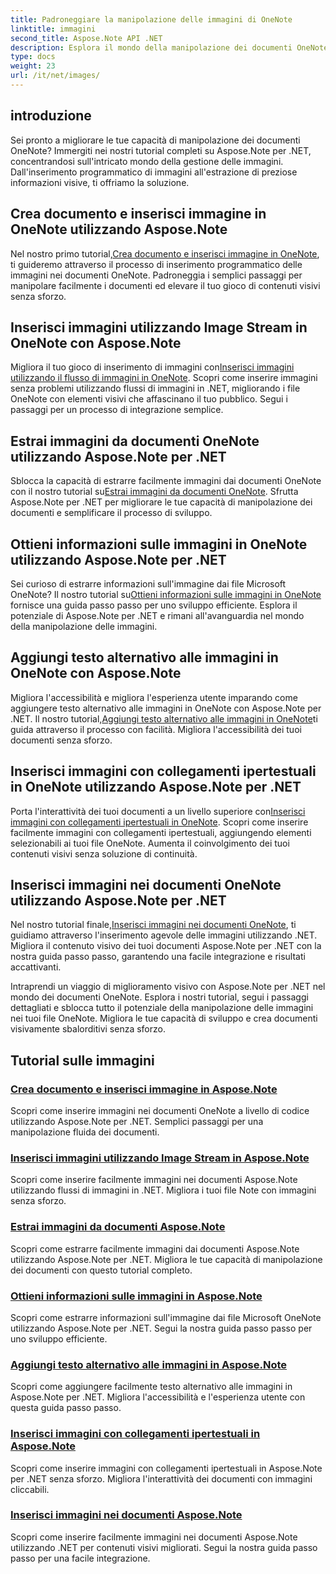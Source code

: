 ```yaml
---
title: Padroneggiare la manipolazione delle immagini di OneNote
linktitle: immagini
second_title: Aspose.Note API .NET
description: Esplora il mondo della manipolazione dei documenti OneNote con i tutorial Aspose.Note per .NET sulla gestione perfetta delle immagini. Migliora i tuoi contenuti visivi senza sforzo.
type: docs
weight: 23
url: /it/net/images/
---
```

## introduzione

Sei pronto a migliorare le tue capacità di manipolazione dei documenti OneNote? Immergiti nei nostri tutorial completi su Aspose.Note per .NET, concentrandosi sull'intricato mondo della gestione delle immagini. Dall'inserimento programmatico di immagini all'estrazione di preziose informazioni visive, ti offriamo la soluzione.

## Crea documento e inserisci immagine in OneNote utilizzando Aspose.Note
 Nel nostro primo tutorial,[Crea documento e inserisci immagine in OneNote](./build-doc-insert-image/), ti guideremo attraverso il processo di inserimento programmatico delle immagini nei documenti OneNote. Padroneggia i semplici passaggi per manipolare facilmente i documenti ed elevare il tuo gioco di contenuti visivi senza sforzo.

## Inserisci immagini utilizzando Image Stream in OneNote con Aspose.Note
 Migliora il tuo gioco di inserimento di immagini con[Inserisci immagini utilizzando il flusso di immagini in OneNote](./insert-image-using-image-stream/). Scopri come inserire immagini senza problemi utilizzando flussi di immagini in .NET, migliorando i file OneNote con elementi visivi che affascinano il tuo pubblico. Segui i passaggi per un processo di integrazione semplice.

## Estrai immagini da documenti OneNote utilizzando Aspose.Note per .NET
 Sblocca la capacità di estrarre facilmente immagini dai documenti OneNote con il nostro tutorial su[Estrai immagini da documenti OneNote](./extract-images/). Sfrutta Aspose.Note per .NET per migliorare le tue capacità di manipolazione dei documenti e semplificare il processo di sviluppo.

## Ottieni informazioni sulle immagini in OneNote utilizzando Aspose.Note per .NET
 Sei curioso di estrarre informazioni sull'immagine dai file Microsoft OneNote? Il nostro tutorial su[Ottieni informazioni sulle immagini in OneNote](./get-info-of-images/) fornisce una guida passo passo per uno sviluppo efficiente. Esplora il potenziale di Aspose.Note per .NET e rimani all'avanguardia nel mondo della manipolazione delle immagini.

## Aggiungi testo alternativo alle immagini in OneNote con Aspose.Note
 Migliora l'accessibilità e migliora l'esperienza utente imparando come aggiungere testo alternativo alle immagini in OneNote con Aspose.Note per .NET. Il nostro tutorial,[Aggiungi testo alternativo alle immagini in OneNote](./image-alternative-text/)ti guida attraverso il processo con facilità. Migliora l'accessibilità dei tuoi documenti senza sforzo.

## Inserisci immagini con collegamenti ipertestuali in OneNote utilizzando Aspose.Note per .NET
 Porta l'interattività dei tuoi documenti a un livello superiore con[Inserisci immagini con collegamenti ipertestuali in OneNote](./insert-image-hyperlink/). Scopri come inserire facilmente immagini con collegamenti ipertestuali, aggiungendo elementi selezionabili ai tuoi file OneNote. Aumenta il coinvolgimento dei tuoi contenuti visivi senza soluzione di continuità.

## Inserisci immagini nei documenti OneNote utilizzando Aspose.Note per .NET
 Nel nostro tutorial finale,[Inserisci immagini nei documenti OneNote](./insert-images/), ti guidiamo attraverso l'inserimento agevole delle immagini utilizzando .NET. Migliora il contenuto visivo dei tuoi documenti Aspose.Note per .NET con la nostra guida passo passo, garantendo una facile integrazione e risultati accattivanti.

Intraprendi un viaggio di miglioramento visivo con Aspose.Note per .NET nel mondo dei documenti OneNote. Esplora i nostri tutorial, segui i passaggi dettagliati e sblocca tutto il potenziale della manipolazione delle immagini nei tuoi file OneNote. Migliora le tue capacità di sviluppo e crea documenti visivamente sbalorditivi senza sforzo.
## Tutorial sulle immagini
### [Crea documento e inserisci immagine in Aspose.Note](./build-doc-insert-image/)
Scopri come inserire immagini nei documenti OneNote a livello di codice utilizzando Aspose.Note per .NET. Semplici passaggi per una manipolazione fluida dei documenti.
### [Inserisci immagini utilizzando Image Stream in Aspose.Note](./insert-image-using-image-stream/)
Scopri come inserire facilmente immagini nei documenti Aspose.Note utilizzando flussi di immagini in .NET. Migliora i tuoi file Note con immagini senza sforzo.
### [Estrai immagini da documenti Aspose.Note](./extract-images/)
Scopri come estrarre facilmente immagini dai documenti Aspose.Note utilizzando Aspose.Note per .NET. Migliora le tue capacità di manipolazione dei documenti con questo tutorial completo.
### [Ottieni informazioni sulle immagini in Aspose.Note](./get-info-of-images/)
Scopri come estrarre informazioni sull'immagine dai file Microsoft OneNote utilizzando Aspose.Note per .NET. Segui la nostra guida passo passo per uno sviluppo efficiente.
### [Aggiungi testo alternativo alle immagini in Aspose.Note](./image-alternative-text/)
Scopri come aggiungere facilmente testo alternativo alle immagini in Aspose.Note per .NET. Migliora l'accessibilità e l'esperienza utente con questa guida passo passo.
### [Inserisci immagini con collegamenti ipertestuali in Aspose.Note](./insert-image-hyperlink/)
Scopri come inserire immagini con collegamenti ipertestuali in Aspose.Note per .NET senza sforzo. Migliora l'interattività dei documenti con immagini cliccabili.
### [Inserisci immagini nei documenti Aspose.Note](./insert-images/)
Scopri come inserire facilmente immagini nei documenti Aspose.Note utilizzando .NET per contenuti visivi migliorati. Segui la nostra guida passo passo per una facile integrazione.